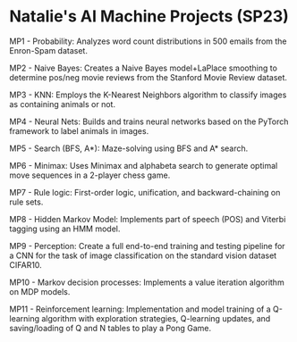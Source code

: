 # Natalie's AI Machine Projects (SP23)

MP1 - Probability: Analyzes word count distributions in 500 emails from the Enron-Spam dataset.

MP2 - Naive Bayes: Creates a Naive Bayes model+LaPlace smoothing to determine pos/neg movie reviews from the Stanford Movie Review dataset.

MP3 - KNN: Employs the K-Nearest Neighbors algorithm to classify images as containing animals or not. 

MP4 - Neural Nets: Builds and trains neural networks based on the PyTorch framework to label animals in images.

MP5 - Search (BFS, A*): Maze-solving using BFS and A* search. 

MP6 - Minimax: Uses Minimax and alphabeta search to generate optimal move sequences in a 2-player chess game.

MP7 - Rule logic: First-order logic, unification, and backward-chaining on rule sets.

MP8 - Hidden Markov Model: Implements part of speech (POS) and Viterbi tagging using an HMM model.

MP9 - Perception: Create a full end-to-end training and testing pipeline for a CNN for the task of image classification on the standard vision dataset CIFAR10.

MP10 - Markov decision processes: Implements a value iteration algorithm on MDP models.

MP11 - Reinforcement learning: Implementation and model training of a Q-learning algorithm with exploration strategies, Q-learning updates, and saving/loading of Q and N tables to play a Pong Game.
